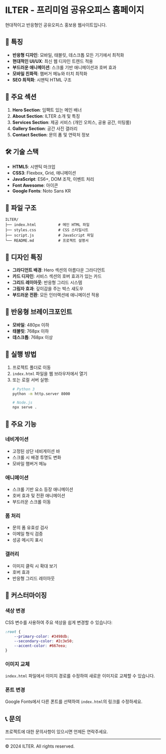 # ILTER - 프리미엄 공유오피스 홈페이지

현대적이고 반응형인 공유오피스 홍보용 웹사이트입니다.

## 🚀 특징

- **반응형 디자인**: 모바일, 태블릿, 데스크톱 모든 기기에서 최적화
- **현대적인 UI/UX**: 최신 웹 디자인 트렌드 적용
- **부드러운 애니메이션**: 스크롤 기반 애니메이션과 호버 효과
- **모바일 친화적**: 햄버거 메뉴와 터치 최적화
- **SEO 최적화**: 시맨틱 HTML 구조

## 📱 주요 섹션

1. **Hero Section**: 임팩트 있는 메인 배너
2. **About Section**: ILTER 소개 및 특징
3. **Services Section**: 제공 서비스 (개인 오피스, 공용 공간, 미팅룸)
4. **Gallery Section**: 공간 사진 갤러리
5. **Contact Section**: 문의 폼 및 연락처 정보

## 🛠️ 기술 스택

- **HTML5**: 시맨틱 마크업
- **CSS3**: Flexbox, Grid, 애니메이션
- **JavaScript**: ES6+, DOM 조작, 이벤트 처리
- **Font Awesome**: 아이콘
- **Google Fonts**: Noto Sans KR

## 📁 파일 구조

```
ILTER/
├── index.html          # 메인 HTML 파일
├── styles.css          # CSS 스타일시트
├── script.js           # JavaScript 파일
└── README.md           # 프로젝트 설명서
```

## 🎨 디자인 특징

- **그라디언트 배경**: Hero 섹션의 아름다운 그라디언트
- **카드 디자인**: 서비스 섹션의 호버 효과가 있는 카드
- **그리드 레이아웃**: 반응형 그리드 시스템
- **그림자 효과**: 깊이감을 주는 박스 섀도우
- **부드러운 전환**: 모든 인터랙션에 애니메이션 적용

## 📱 반응형 브레이크포인트

- **모바일**: 480px 이하
- **태블릿**: 768px 이하
- **데스크톱**: 768px 이상

## 🚀 실행 방법

1. 프로젝트 폴더로 이동
2. `index.html` 파일을 웹 브라우저에서 열기
3. 또는 로컬 서버 실행:
   ```bash
   # Python 3
   python -m http.server 8000
   
   # Node.js
   npx serve .
   ```

## 🎯 주요 기능

### 네비게이션
- 고정된 상단 네비게이션 바
- 스크롤 시 배경 투명도 변화
- 모바일 햄버거 메뉴

### 애니메이션
- 스크롤 기반 요소 등장 애니메이션
- 호버 효과 및 전환 애니메이션
- 부드러운 스크롤 이동

### 폼 처리
- 문의 폼 유효성 검사
- 이메일 형식 검증
- 성공 메시지 표시

### 갤러리
- 이미지 클릭 시 확대 보기
- 호버 효과
- 반응형 그리드 레이아웃

## 🎨 커스터마이징

### 색상 변경
CSS 변수를 사용하여 주요 색상을 쉽게 변경할 수 있습니다:

```css
:root {
    --primary-color: #3498db;
    --secondary-color: #2c3e50;
    --accent-color: #667eea;
}
```

### 이미지 교체
`index.html` 파일에서 이미지 경로를 수정하여 새로운 이미지로 교체할 수 있습니다.

### 폰트 변경
Google Fonts에서 다른 폰트를 선택하여 `index.html`의 링크를 수정하세요.

## 📞 문의

프로젝트에 대한 문의사항이 있으시면 언제든 연락주세요.

---

© 2024 ILTER. All rights reserved.
